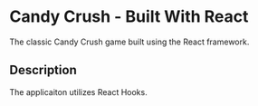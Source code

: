 # Candy Crush - Built With React

The classic Candy Crush game built using the React framework.

## Description

The applicaiton utilizes React Hooks.
